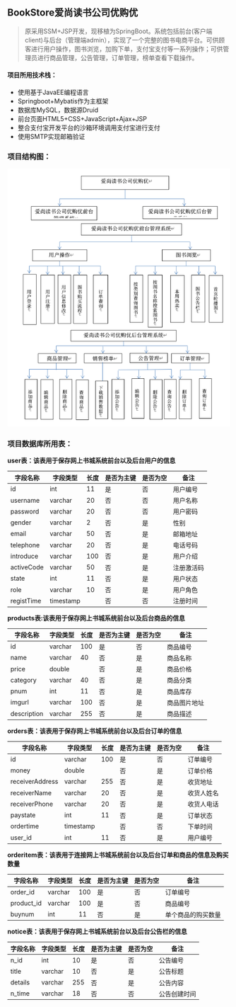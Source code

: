 ## BookStore爱尚读书公司优购优

>   原采用SSM+JSP开发，现移植为SpringBoot。系统包括前台(客户端client)与后台（管理端admin），实现了一个完整的图书电商平台。可供顾客进行用户操作，图书浏览，加购下单，支付宝支付等一系列操作；可供管理员进行商品管理，公告管理，订单管理，榜单查看下载操作。

#### 项目所用技术栈：

-   使用基于JavaEE编程语言
-   Springboot+Mybatis作为主框架
-   数据库MySQL，数据源Druid
-   前台页面HTML5+CSS+JavaScript+Ajax+JSP
-   整合支付宝开发平台的沙箱环境调用支付宝进行支付
-   使用SMTP实现邮箱验证

### 项目结构图：

![项目结构图](https://github.com/linkdmw/bookstore/blob/master/me.png)


### 项目数据库所用表：

**user表：该表用于保存网上书城系统前台以及后台用户的信息**

| **字段名称** | **字段类型** | **长度** | **是否为主键** | **是否为空** | **备注**   |
| ------------ | ------------ | -------- | -------------- | ------------ | ---------- |
| id           | int          | 11       | 是             | 否           | 用户编号   |
| username     | varchar      | 20       | 否             | 否           | 用户名称   |
| password     | varchar      | 20       | 否             | 否           | 用户密码   |
| gender       | varchar      | 2        | 否             | 是           | 性别       |
| email        | varchar      | 50       | 否             | 是           | 邮箱地址   |
| telephone    | varchar      | 20       | 否             | 是           | 电话号码   |
| introduce    | varchar      | 100      | 否             | 是           | 用户介绍   |
| activeCode   | varchar      | 50       | 否             | 是           | 注册激活码 |
| state        | int          | 11       | 否             | 是           | 用户状态   |
| role         | varchar      | 10       | 否             | 是           | 用户角色   |
| registTime   | timestamp    |          | 否             | 否           | 注册时间   |

**products表:该表用于保存网上书城系统前台以及后台商品的信息**

| **字段名称** | **字段类型** | **长度** | **是否为主键** | **是否为空** | **备注**     |
| ------------ | ------------ | -------- | -------------- | ------------ | ------------ |
| id           | varchar      | 100      | 是             | 否           | 商品编号     |
| name         | varchar      | 40       | 否             | 是           | 商品名称     |
| price        | double       |          | 否             | 是           | 商品价格     |
| category     | varchar      | 40       | 否             | 是           | 商品分类     |
| pnum         | int          | 11       | 否             | 是           | 商品库存     |
| imgurl       | varchar      | 100      | 否             | 是           | 商品图片地址 |
| description  | varchar      | 255      | 否             | 是           | 商品描述     |

**orders表：该表用于保存网上书城系统前台以及后台订单的信息**

| **字段名称**    | **字段类型** | **长度** | **是否为主键** | **是否为空** | **备注**   |
| --------------- | ------------ | -------- | -------------- | ------------ | ---------- |
| id              | varchar      | 100      | 是             | 否           | 订单编号   |
| money           | double       |          | 否             | 是           | 订单价格   |
| receiverAddress | varchar      | 255      | 否             | 是           | 收货地址   |
| receiverName    | varchar      | 20       | 否             | 是           | 收货人姓名 |
| receiverPhone   | varchar      | 20       | 否             | 是           | 收货人电话 |
| paystate        | int          | 11       | 否             | 是           | 订单状态   |
| ordertime       | timestamp    |          | 否             | 否           | 下单时间   |
| user_id         | int          | 11       | 否             | 是           | 用户编号   |

 **orderitem表：该表用于连接网上书城系统前台以及后台订单和商品的信息及购买数量**

| **字段名称** | **字段类型** | **长度** | **是否为主键** | **是否为空** | **备注**           |
| ------------ | ------------ | -------- | -------------- | ------------ | ------------------ |
| order_id     | varchar      | 100      | 是             | 否           | 订单编号           |
| product_id   | varchar      | 100      | 是             | 否           | 商品编号           |
| buynum       | int          | 11       | 否             | 是           | 单个商品的购买数量 |

**notice表：该表用于保存网上书城系统前台以及后台公告栏的信息**

| **字段名称** | **字段类型** | **长度** | **是否为主键** | **是否为空** | **备注**     |
| :----------- | ------------ | -------- | -------------- | ------------ | ------------ |
| n_id         | int          | 10       | 是             | 否           | 公告编号     |
| title        | varchar      | 10       | 否             | 是           | 公告标题     |
| details      | varchar      | 255      | 否             | 是           | 公告内容     |
| n_time       | varchar      | 18       | 否             | 否           | 公告创建时间 |
